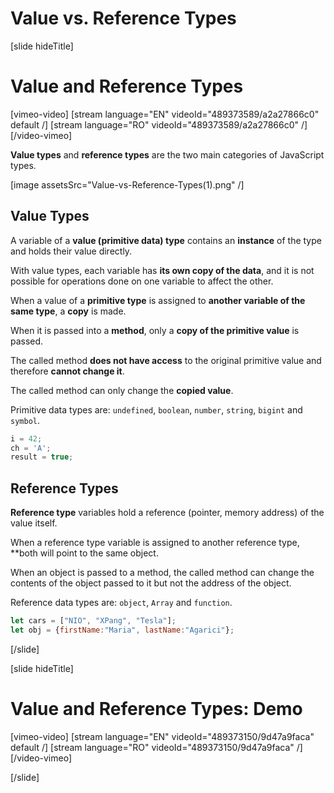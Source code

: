 # Value vs. Reference Types

[slide hideTitle]

# Value and Reference Types

[vimeo-video]
[stream language="EN" videoId="489373589/a2a27866c0" default /]
[stream language="RO" videoId="489373589/a2a27866c0"  /]
[/video-vimeo]

**Value types** and **reference types** are the two main categories of JavaScript types.

[image assetsSrc="Value-vs-Reference-Types(1).png" /]

## Value Types

A variable of a **value (primitive data) type** contains an **instance** of the type and holds their value directly.

With value types, each variable has **its own copy of the data**, and it is not possible for operations done on one variable to affect the other. 

When a value of a **primitive type** is assigned to **another variable of the same type**, a **copy** is made. 

When it is passed into a **method**, only a **copy of the primitive value** is passed. 

The called method **does not have access** to the original primitive value and therefore **cannot change it**. 

The called method can only change the **copied value**. 

Primitive data types are: `undefined`, `boolean`, `number`, `string`, `bigint` and `symbol`.

```js
i = 42;
ch = 'A';
result = true;
```

## Reference Types

**Reference type** variables hold а reference (pointer, memory address) of the value itself. 

When a reference type variable is assigned to another reference type, **both will point to the same object. 

When an object is passed to a method, the called method can change the contents of the object passed to it but not the address of the object. 

Reference data types are: `object`, `Array` and `function`.

```js
let cars = ["NIO", "XPang", "Tesla"];
let obj = {firstName:"Maria", lastName:"Agarici"};
```

[/slide]

[slide hideTitle]
# Value and Reference Types: Demo

[vimeo-video]
[stream language="EN" videoId="489373150/9d47a9faca" default /]
[stream language="RO" videoId="489373150/9d47a9faca"  /]
[/video-vimeo]

[/slide]
